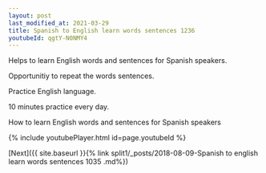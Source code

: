 ```yaml
---
layout: post
last_modified_at: 2021-03-29
title: Spanish to English learn words sentences 1236 
youtubeId: qgtY-N0NMY4
---
```

 
 
Helps to learn English words and sentences for Spanish speakers.

Opportunitiy to repeat the words sentences. 

Practice English language. 
 
10 minutes practice every day. 
 
How to learn English words and sentences for Spanish speakers 
 
{% include youtubePlayer.html id=page.youtubeId %}
 
 
[Next]({{ site.baseurl }}{% link  split1/_posts/2018-08-09-Spanish to english learn words sentences 1035 .md%})
 
